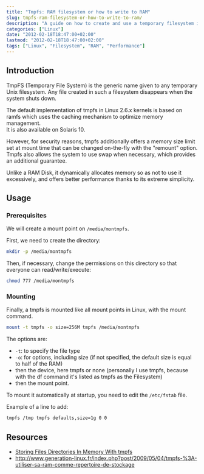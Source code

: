 ```yaml
---
title: "Tmpfs: RAM filesystem or how to write to RAM"
slug: tmpfs-ram-filesystem-or-how-to-write-to-ram/
description: "A guide on how to create and use a temporary filesystem in RAM for fast access and temporary storage"
categories: ["Linux"]
date: "2012-02-18T18:47:00+02:00"
lastmod: "2012-02-18T18:47:00+02:00"
tags: ["Linux", "Filesystem", "RAM", "Performance"]
---
```


## Introduction

TmpFS (Temporary File System) is the generic name given to any temporary Unix filesystem. Any file created in such a filesystem disappears when the system shuts down.

The default implementation of tmpfs in Linux 2.6.x kernels is based on ramfs which uses the caching mechanism to optimize memory management.  
It is also available on Solaris 10.

However, for security reasons, tmpfs additionally offers a memory size limit set at mount time that can be changed on-the-fly with the "remount" option. Tmpfs also allows the system to use swap when necessary, which provides an additional guarantee.

Unlike a RAM Disk, it dynamically allocates memory so as not to use it excessively, and offers better performance thanks to its extreme simplicity.

## Usage

### Prerequisites

We will create a mount point on `/media/montmpfs`.

First, we need to create the directory:

```bash
mkdir -p /media/montmpfs
```

Then, if necessary, change the permissions on this directory so that everyone can read/write/execute:

```bash
chmod 777 /media/montmpfs
```

### Mounting

Finally, a tmpfs is mounted like all mount points in Linux, with the mount command.

```bash
mount -t tmpfs -o size=256M tmpfs /media/montmpfs
```

The options are:

- `-t`: to specify the file type
- `-o`: for options, including size (if not specified, the default size is equal to half of the RAM)
- then the device, here tmpfs or none (personally I use tmpfs, because with the df command it's listed as tmpfs as the Filesystem)
- then the mount point.

To mount it automatically at startup, you need to edit the `/etc/fstab` file.

Example of a line to add:

```bash
tmpfs /tmp tmpfs defaults,size=1g 0 0
```

## Resources
- [Storing Files Directories In Memory With tmpfs](../../static/pdf/storing_files_directories_in_memory_with_tmpfs.pdf)
- http://www.generation-linux.fr/index.php?post/2009/05/04/tmpfs-%3A-utiliser-sa-ram-comme-repertoire-de-stockage
